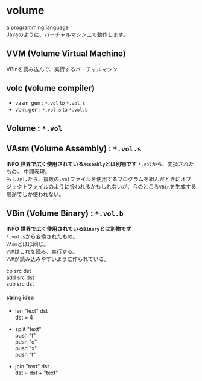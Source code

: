 # volume
a programming language  
Javaのように、バーチャルマシン上で動作します。

## VVM (Volume Virtual Machine)
VBinを読み込んで、実行するバーチャルマシン

## volc (volume compiler)
- vasm_gen : `*.vol` to `*.vol.s`
- vbin_gen : `*.vol.s` to `*.vol.b`

## Volume : `*.vol`

## VAsm (Volume Assembly) : `*.vol.s`
**INFO 世界で広く使用されている`Assembly`とは別物です**
`*.vol`から、変換されたもの。
中間表現。  
もしかしたら、複数の`.vol`ファイルを使用するプログラムを組んだときにオブジェクトファイルのように扱われるかもしれないが、今のところ`VBin`を生成する用途でしか使われない。  

## VBin (Volume Binary) : `*.vol.b`
**INFO 世界で広く使用されている`Binary`とは別物です**  
`*.vol.s`から変換されたもの。  
`VAsm`とほぼ同じ。  
`VVM`はこれを読み、実行する。  
`VVM`が読み込みやすいように作られている。


cp src dst  
add src dst  
sub src dst  


#### string idea
- len "text" dst  
  dst = 4

- split "text"  
push "t"  
push "e"  
push "x"  
push "t"  

- join "text" dst  
  dst = dst + "text"  